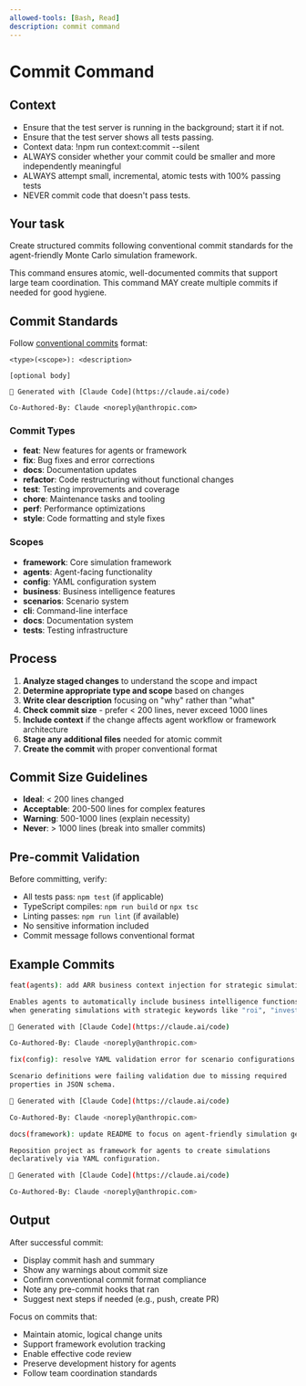 ```yaml
---
allowed-tools: [Bash, Read]
description: commit command
---
```


# Commit Command

## Context
- Ensure that the test server is running in the background; start it if not.
- Ensure that the test server shows all tests passing.
- Context data: !npm run context:commit --silent
- ALWAYS consider whether your commit could be smaller and more independently meaningful
- ALWAYS attempt small, incremental, atomic tests with 100% passing tests
- NEVER commit code that doesn't pass tests. 

## Your task
Create structured commits following conventional commit standards for the agent-friendly Monte Carlo simulation framework.

This command ensures atomic, well-documented commits that support large team coordination. This command MAY create multiple commits if needed for good hygiene.

## Commit Standards
Follow [conventional commits](https://www.conventionalcommits.org/en/v1.0.0/) format:
```
<type>(<scope>): <description>

[optional body]

🤖 Generated with [Claude Code](https://claude.ai/code)

Co-Authored-By: Claude <noreply@anthropic.com>
```

### Commit Types
- **feat**: New features for agents or framework
- **fix**: Bug fixes and error corrections  
- **docs**: Documentation updates
- **refactor**: Code restructuring without functional changes
- **test**: Testing improvements and coverage
- **chore**: Maintenance tasks and tooling
- **perf**: Performance optimizations
- **style**: Code formatting and style fixes

### Scopes
- **framework**: Core simulation framework
- **agents**: Agent-facing functionality
- **config**: YAML configuration system
- **business**: Business intelligence features
- **scenarios**: Scenario system
- **cli**: Command-line interface
- **docs**: Documentation system
- **tests**: Testing infrastructure

## Process
1. **Analyze staged changes** to understand the scope and impact
2. **Determine appropriate type and scope** based on changes
3. **Write clear description** focusing on "why" rather than "what"
4. **Check commit size** - prefer < 200 lines, never exceed 1000 lines
5. **Include context** if the change affects agent workflow or framework architecture
6. **Stage any additional files** needed for atomic commit
7. **Create the commit** with proper conventional format

## Commit Size Guidelines
- **Ideal**: < 200 lines changed
- **Acceptable**: 200-500 lines for complex features
- **Warning**: 500-1000 lines (explain necessity)
- **Never**: > 1000 lines (break into smaller commits)

## Pre-commit Validation
Before committing, verify:
- All tests pass: `npm test` (if applicable)
- TypeScript compiles: `npm run build` or `npx tsc`
- Linting passes: `npm run lint` (if available)
- No sensitive information included
- Commit message follows conventional format

## Example Commits
```bash
feat(agents): add ARR business context injection for strategic simulations

Enables agents to automatically include business intelligence functions 
when generating simulations with strategic keywords like "roi", "investment".

🤖 Generated with [Claude Code](https://claude.ai/code)

Co-Authored-By: Claude <noreply@anthropic.com>
```

```bash
fix(config): resolve YAML validation error for scenario configurations

Scenario definitions were failing validation due to missing required 
properties in JSON schema.

🤖 Generated with [Claude Code](https://claude.ai/code)

Co-Authored-By: Claude <noreply@anthropic.com>
```

```bash
docs(framework): update README to focus on agent-friendly simulation generation

Reposition project as framework for agents to create simulations 
declaratively via YAML configuration.

🤖 Generated with [Claude Code](https://claude.ai/code)

Co-Authored-By: Claude <noreply@anthropic.com>
```

## Output
After successful commit:
- Display commit hash and summary
- Show any warnings about commit size
- Confirm conventional commit format compliance
- Note any pre-commit hooks that ran
- Suggest next steps if needed (e.g., push, create PR)

Focus on commits that:
- Maintain atomic, logical change units
- Support framework evolution tracking
- Enable effective code review
- Preserve development history for agents
- Follow team coordination standards
